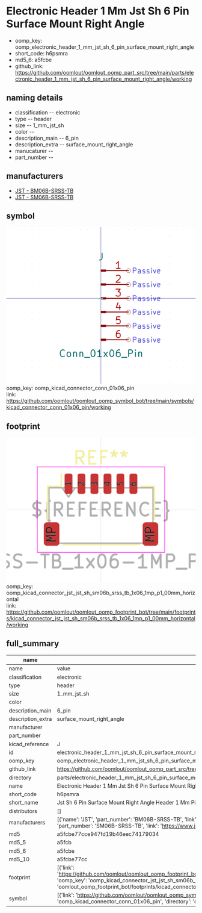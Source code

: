 # Electronic Header 1 Mm Jst Sh 6 Pin Surface Mount Right Angle

  
* oomp_key: oomp_electronic_header_1_mm_jst_sh_6_pin_surface_mount_right_angle 
* short_code: h6psmra
* md5_6: a5fcbe  
* github_link: https://github.com/oomlout/oomlout_oomp_part_src/tree/main/parts/electronic_header_1_mm_jst_sh_6_pin_surface_mount_right_angle/working  
## naming details
* classification -- electronic
* type -- header
* size -- 1_mm_jst_sh
* color -- 
* description_main -- 6_pin
* description_extra -- surface_mount_right_angle
* manucaturer -- 
* part_number -- 


## manufacturers
* [JST - BM06B-SRSS-TB](https://www.jst-mfg.com/product/index.php?series=231)  
* [JST - SM06B-SRSS-TB](https://www.jst-mfg.com/product/index.php?series=231)  

## symbol

![](symbol/0/working/working_600.png)  
oomp_key: oomp_kicad_connector_conn_01x06_pin  
link: https://github.com/oomlout/oomlout_oomp_symbol_bot/tree/main/symbols/kicad_connector_conn_01x06_pin/working  

## footprint

![](footprint/0/working/working_600.png)  
oomp_key: oomp_kicad_connector_jst_jst_sh_sm06b_srss_tb_1x06_1mp_p1_00mm_horizontal  
link: https://github.com/oomlout/oomlout_oomp_footprint_bot/tree/main/footprints/kicad_connector_jst_jst_sh_sm06b_srss_tb_1x06_1mp_p1_00mm_horizontal/working  

## full_summary
| name | value | 
| --- | --- | 
| name | value | 
| classification | electronic | 
| type | header | 
| size | 1_mm_jst_sh | 
| color |  | 
| description_main | 6_pin | 
| description_extra | surface_mount_right_angle | 
| manufacturer |  | 
| part_number |  | 
| kicad_reference | J | 
| id | electronic_header_1_mm_jst_sh_6_pin_surface_mount_right_angle | 
| oomp_key | oomp_electronic_header_1_mm_jst_sh_6_pin_surface_mount_right_angle | 
| github_link | https://github.com/oomlout/oomlout_oomp_part_src/tree/main/parts/electronic_header_1_mm_jst_sh_6_pin_surface_mount_right_angle/working | 
| directory | parts/electronic_header_1_mm_jst_sh_6_pin_surface_mount_right_angle | 
| name | Electronic Header 1 Mm Jst Sh 6 Pin Surface Mount Right Angle | 
| short_code | h6psmra | 
| short_name | Jst Sh 6 Pin Surface Mount Right Angle Header 1 Mm Pitch | 
| distributors | [] | 
| manufacturers | [{'name': 'JST', 'part_number': 'BM06B-SRSS-TB', 'link': 'https://www.jst-mfg.com/product/index.php?series=231', 'id': 'manufacturer_jst'}, {'name': 'JST', 'part_number': 'SM06B-SRSS-TB', 'link': 'https://www.jst-mfg.com/product/index.php?series=231', 'id': 'manufacturer_jst'}] | 
| md5 | a5fcbe77cce947fd19b46eec74179034 | 
| md5_5 | a5fcb | 
| md5_6 | a5fcbe | 
| md5_10 | a5fcbe77cc | 
| footprint | [{'link': 'https://github.com/oomlout/oomlout_oomp_footprint_bot/tree/main/foootprntss/kicad_connector_jst_jst_sh_sm06b_srss_tb_1x06_1mp_p1_00mm_horizontal', 'oomp_key': 'oomp_kicad_connector_jst_jst_sh_sm06b_srss_tb_1x06_1mp_p1_00mm_horizontal', 'directory': 'oomlout_oomp_footprint_bot/footprints/kicad_connector_jst_jst_sh_sm06b_srss_tb_1x06_1mp_p1_00mm_horizontal//working/working.kicad_mod'}] | 
| symbol | [{'link': 'https://github.com/oomlout/oomlout_oomp_symbol_bot/tree/main/symbols/kicad_connector_conn_01x06_pin', 'oomp_key': 'oomp_kicad_connector_conn_01x06_pin', 'directory': 'oomlout_oomp_symbol_bot/symbols/kicad_connector_conn_01x06_pin//working/working.kicad_sym'}] | 
